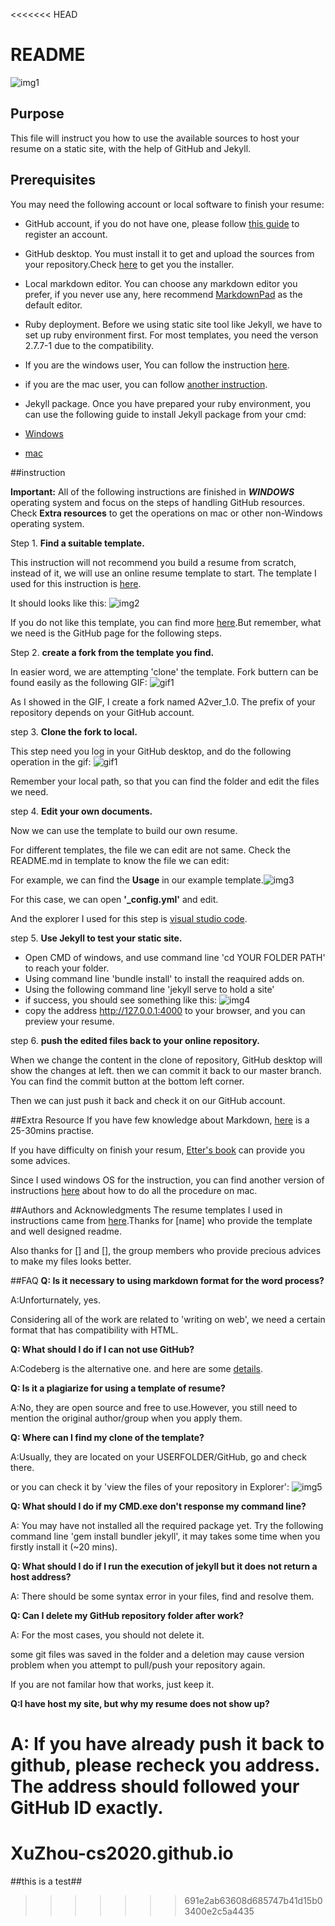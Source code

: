 <<<<<<< HEAD
# README
![img1](/img/readme.jpg)

## Purpose
This file will instruct you how to use the available sources to host your resume on a static site, with the help of GitHub and Jekyll.

## Prerequisites
You may need the following account or local software to finish your resume:

* GitHub account, if you do not have one, please follow [this guide](https://docs.github.com/en/get-started/signing-up-for-github/signing-up-for-a-new-github-account) to register an account.

*  GitHub desktop. You must install it to get and upload the sources from your repository.Check [here](https://desktop.github.com/.) to get you the installer.

*  Local markdown editor. You can choose any markdown editor you prefer, if you never use any, here recommend [MarkdownPad](http://markdownpad.com/) as the default editor. 

* Ruby deployment. Before we using static site tool like Jekyll, we have to set up
ruby environment first. For most templates, you need the verson 2.7.7-1 due to the compatibility. 
 * If you are the windows user, You can follow the instruction [here](https://rubyinstaller.org/).
 
 * if you are the mac user, you can follow [another instruction](https://www.ruby-lang.org/en/documentation/installation/). 

* Jekyll package. Once you have prepared your ruby environment, you can use the following guide to install Jekyll package from your cmd:
 * [Windows](https://www.youtube.com/watch?v=HlfvhkDuicc)
 *  [mac](https://www.youtube.com/watch?v=WhrU9m82Wm8&list=PLLAZ4kZ9dFpOPV5C5Ay0pHaa0RJFhcmcB&index=2)


##instruction

**Important:** All of the following instructions are finished in ***WINDOWS*** operating system and focus on the steps of handling GitHub resources. Check **Extra resources**  to get the operations on mac or other non-Windows operating system.

Step 1. **Find a suitable template.**

 This instruction will not recommend you build a resume from scratch, instead of it, we will use an online resume template to start. The template I used for this instruction is [here](https://github.com/sproogen/modern-resume-theme).
 
It should looks like this:
![img2](/img/case.jpg)

If you do not like this template, you can find more [here](https://jekyllthemes.io/free).But remember, what we need is the GitHub page for the following steps. 


Step 2. **create a fork from the template you find.**

In easier word, we are attempting 'clone' the template. Fork buttern can be found easily as the following GIF:
 ![gif1](/gif/fork.gif)

As I showed in the GIF, I create a fork named A2ver_1.0. The prefix of your repository depends on your GitHub account.

step 3.  **Clone the fork to local.**

This step need you log in your GitHub desktop, and do the following operation in the gif:
 ![gif1](/gif/clone.gif)

Remember your local path, so that you can find the folder and edit the files we need.

step 4.  **Edit your own documents.**

Now we can use the template to build our own resume.

For different templates, the file we can edit are not same. Check the README.md in template to know the file we can edit:

For example, we can find the **Usage** in our example template.![img3](/img/usage.jpg) 

For this case, we can open **'_config.yml'** and edit. 

And the explorer I used for this step is [visual studio code](https://code.visualstudio.com/).

step 5.  **Use Jekyll to test your static site.**

* Open CMD of windows, and use command line 'cd YOUR FOLDER PATH' to reach your folder.
* Using command line 'bundle install' to install the reaquired adds on.
*  Using the following command line 'jekyll serve to hold a site'
*  if success, you should see something like this:
![img4](/img/server.jpg)
* copy the address  http://127.0.0.1:4000 to your browser, and you can preview your resume.

step 6. **push the edited files back to your online repository.**

When we change the content in the clone of repository, GitHub desktop will show the changes at left. then we can commit it back to our master branch. You can find the commit button at the bottom left corner.

Then we can just push it back and check it on our GitHub account.


##Extra Resource
If you have few knowledge about Markdown, [here](https://www.markdowntutorial.com/) is a 25-30mins practise.

If you have difficulty on finish your resum, [Etter's book](https://read.amazon.ca/?ref_=dbs_p_ebk_r00_pbcb_rnvc00&_encoding=UTF8&asin=B01A2QL9SS) can provide you some advices.

Since I used windows OS for the instruction, you can find another version of instructions [here](https://read.amazon.ca/?ref_=dbs_p_ebk_r00_pbcb_rnvc00&_encoding=UTF8&asin=B01A2QL9SS) about how to do all the procedure on mac.

##Authors and Acknowledgments
The resume templates I used in instructions came from [here](https://github.com/sproogen/modern-resume-theme).Thanks for [name] who provide the template and well designed readme.

Also thanks for [] and [], the group members who provide precious advices to make my files looks better.

##FAQ
**Q: Is it necessary to using markdown format for the word process?**

A:Unforturnately, yes. 

Considering all of the work are related to 'writing on web', we need a certain format that has compatibility with HTML.

**Q: What should I do if I can not use GitHub?**

A:Codeberg is the alternative one. and here are some [details](https://docs.codeberg.org/getting-started/what-is-codeberg/).


**Q: Is it a plagiarize for using a template of resume?**

A:No, they are open source and free to use.However, you still need to mention the original author/group when you apply them.

**Q: Where can I find my clone of the template?**

A:Usually, they are located on your USERFOLDER/GitHub, go and check there.

or you can check it by 'view the files of your repository in Explorer':
![img5](/img/viewfolder.jpg) 

**Q: What should I do if my CMD.exe don't response my command line?**

A: You may have not installed all the required package yet. Try the following command line 'gem install bundler jekyll', it may takes some time when you firstly install it (~20 mins).

**Q: What should I do if I run the execution of jekyll but it does not return a host address?**

A: There should be some syntax error in your files, find and resolve them.

**Q: Can I delete my GitHub repository folder after work?**

A: For the most cases, you should not delete it.

some git files was saved in the folder and a deletion may cause version problem when you attempt to pull/push your repository again.

If you are not familar how that works, just keep it.


**Q:I have host my site, but why my resume does not show up?**

A: If you have already push it back to github, please recheck you address. The address should followed your GitHub ID exactly.
=======
# XuZhou-cs2020.github.io

##this is a test##
>>>>>>> 691e2ab63608d685747b41d15b03400e2c5a4435
